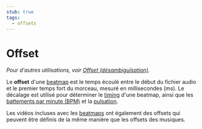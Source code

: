 ```yaml
---
stub: true
tags:
  - offsets
---
```


# Offset

*Pour d'autres utilisations, voir [Offset (désambiguïsation)](/wiki/Disambiguïsation/Offset).*

Le **offset** d'une [beatmap](/wiki/Beatmap) est le temps écoulé entre le début du fichier audio et le premier temps fort du morceau, mesuré en millisecondes (ms). Le décalage est utilisé pour déterminer le [timing](/wiki/Beatmap_Editor/Timing) d'une beatmap, ainsi que les [battements par minute (BPM)](/wiki/Beatmapping/Beats_per_minute) et la [pulsation](https://fr.wikipedia.org/wiki/Pulsation_(musique)).

Les vidéos incluses avec les [beatmaps](/wiki/Beatmap) ont également des offsets qui peuvent être définis de la même manière que les offsets des musiques.

